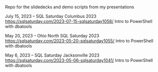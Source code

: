 Repo for the slidedecks and demo scripts from my presentations

July 15, 2023 – SQL Saturday Columbus 2023
https://sqlsaturday.com/2023-07-15-sqlsaturday1058/
Intro to PowerShell with dbatools

May 20, 2023 – Ohio North SQL Saturday 2023
https://sqlsaturday.com/2023-05-20-sqlsaturday1055/
Intro to PowerShell with dbatools

May 6, 2023 – SQL Saturday Jacksonville 2023
https://sqlsaturday.com/2023-05-06-sqlsaturday1041/
Intro to PowerShell with dbatools
